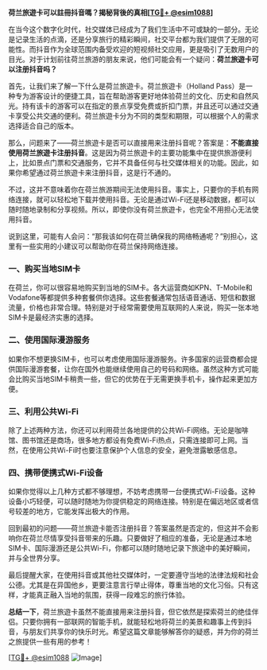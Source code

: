 **荷兰旅遊卡可以註冊抖音嗎？揭秘背後的真相[[TG💪+ @esim1088](https://t.me/s/esim1088)]**

在当今这个数字化时代，社交媒体已经成为了我们生活中不可或缺的一部分。无论是记录生活的点滴，还是分享旅行的精彩瞬间，社交平台都为我们提供了无限的可能性。而抖音作为全球范围内备受欢迎的短视频社交应用，更是吸引了无数用户的目光。对于计划前往荷兰旅游的朋友来说，他们可能会有一个疑问：**荷兰旅遊卡可以注册抖音吗？**

首先，让我们来了解一下什么是荷兰旅遊卡。荷兰旅遊卡（Holland Pass）是一种专为游客设计的便捷工具，旨在帮助游客更好地体验荷兰的文化、历史和自然风光。持有该卡的游客可以在指定的景点享受免费或折扣门票，并且还可以通过交通卡享受公共交通的便利。荷兰旅遊卡分为不同的类型和期限，可以根据个人的需求选择适合自己的版本。

那么，问题来了——荷兰旅遊卡是否可以直接用来注册抖音呢？答案是：**不能直接使用荷兰旅遊卡注册抖音**。这是因为荷兰旅遊卡的主要功能集中在提供旅游便利上，比如景点门票和交通服务，它并不具备任何与社交媒体相关的功能。因此，如果你希望通过荷兰旅遊卡来注册抖音，这是行不通的。

不过，这并不意味着你在荷兰旅游期间无法使用抖音。事实上，只要你的手机有网络连接，就可以轻松地下载并使用抖音。无论是通过Wi-Fi还是移动数据，都可以随时随地录制和分享视频。所以，即使你没有荷兰旅遊卡，也完全不用担心无法使用抖音。

说到这里，可能有人会问：“那我该如何在荷兰确保我的网络畅通呢？”别担心，这里有一些实用的小建议可以帮助你在荷兰保持网络连接。

### **一、购买当地SIM卡**

在荷兰，你可以很容易地购买到当地的SIM卡。各大运营商如KPN、T-Mobile和Vodafone等都提供多种套餐供你选择。这些套餐通常包括语音通话、短信和数据流量，价格也非常合理。特别是对于经常需要使用互联网的人来说，购买一张本地SIM卡是最经济实惠的选择。

### **二、使用国际漫游服务**

如果你不想更换SIM卡，也可以考虑使用国际漫游服务。许多国家的运营商都会提供国际漫游套餐，让你在国外也能继续使用自己的号码和网络。虽然这种方式可能会比购买当地SIM卡稍贵一些，但它的优势在于无需更换手机卡，操作起来更加方便。

### **三、利用公共Wi-Fi**

除了上述两种方法，你还可以利用荷兰各地提供的公共Wi-Fi网络。无论是咖啡馆、图书馆还是商场，很多地方都设有免费Wi-Fi热点，只需连接即可上网。当然，在使用公共Wi-Fi时也要注意保护个人信息的安全，避免泄露敏感信息。

### **四、携带便携式Wi-Fi设备**

如果你觉得以上几种方式都不够理想，不妨考虑携带一台便携式Wi-Fi设备。这种设备小巧轻便，可以随时随地为你提供稳定的网络连接。特别是在偏远地区或者信号较差的地方，它能发挥出极大的作用。

回到最初的问题——荷兰旅遊卡能否注册抖音？答案虽然是否定的，但这并不会影响你在荷兰尽情享受抖音带来的乐趣。只要做好了相应的准备，无论是通过本地SIM卡、国际漫游还是公共Wi-Fi，你都可以随时随地记录下旅途中的美好瞬间，并与全世界分享。

最后提醒大家，在使用抖音或其他社交媒体时，一定要遵守当地的法律法规和社会公德。尤其是在异国他乡，更要注意言行举止得体，尊重当地的文化习俗。只有这样，才能真正融入当地的氛围，获得一段难忘的旅行体验。

**总结一下**，荷兰旅遊卡虽然不能直接用来注册抖音，但它依然是探索荷兰的绝佳伴侣。只要你拥有一部联网的智能手机，就能轻松地将荷兰的美景和趣事上传到抖音，与朋友们共享你的快乐时光。希望这篇文章能够解答你的疑惑，并为你的荷兰之旅提供一些有用的参考！

[[TG💪+ @esim1088](https://t.me/s/esim1088) ![Image](https://i.postimg.cc/4NQfJmqS/Snipaste-2025-05-13-00-14-12.png)]